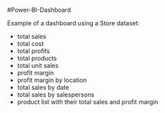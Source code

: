 #Power-BI-Dashboard


Example of a dashboard using a Store dataset:

- total sales
- total cost
- total profits
- total products
- total unit sales
- profit margin
- profit margin by location
- total sales by date
- total sales by salespersons
- product list with their total sales and profit margin
